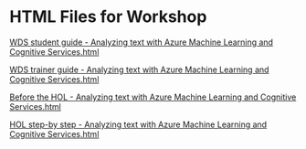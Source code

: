 ﻿# HTML Files for Workshop
[WDS student guide - Analyzing text with Azure Machine Learning and Cognitive Services.html](https://cloudworkshop.blob.core.windows.net/cognitive-deep-learning/Whiteboard%20design%20session/WDS%20student%20guide%20-%20Analyzing%20text%20with%20Azure%20Machine%20Learning%20and%20Cognitive%20Services.html)

[WDS trainer guide - Analyzing text with Azure Machine Learning and Cognitive Services.html](https://cloudworkshop.blob.core.windows.net/cognitive-deep-learning/Whiteboard%20design%20session/WDS%20trainer%20guide%20-%20Analyzing%20text%20with%20Azure%20Machine%20Learning%20and%20Cognitive%20Services.html)

[Before the HOL - Analyzing text with Azure Machine Learning and Cognitive Services.html](https://cloudworkshop.blob.core.windows.net/cognitive-deep-learning/Hands-on%20lab/Before%20the%20HOL%20-%20Analyzing%20text%20with%20Azure%20Machine%20Learning%20and%20Cognitive%20Services.html)

[HOL step-by step - Analyzing text with Azure Machine Learning and Cognitive Services.html](https://cloudworkshop.blob.core.windows.net/cognitive-deep-learning/Hands-on%20lab/HOL%20step-by%20step%20-%20Analyzing%20text%20with%20Azure%20Machine%20Learning%20and%20Cognitive%20Services.html)

